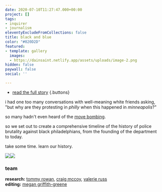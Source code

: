 ```yaml
---
date: 2020-07-10T11:27:47.000+00:00
project: []
tags:
- inquirer
- journalism
eleventyExcludeFromCollections: false
title: black and blue
color: "#020D2D"
featured:
- template: gallery
  images:
  - https://dainsaint.netlify.app/assets/uploads/image-2.png
hidden: false
paywall: false
social: ''

---
```

* [<i class="far fa-newspaper"></i> read the full story](//inquirer.com/blackandblue)
{.buttons}

i had one too many conversations with well-meaning white friends asking, "but why are they protesting in _philly_ when this happened in _minneapolis_?"

so many hadn't even heard of the [move bombing](https://en.wikipedia.org/wiki/1985_MOVE_bombing).

so we set out to create a comprehensive timeline of the history of police brutality against black philadelphians, from the founding of the department to today.

take some time. learn our history.

![](https://dainsaint.netlify.app/assets/uploads/screen-shot-2020-07-11-at-12-36-26-pm.png)![](https://dainsaint.netlify.app/assets/uploads/screen-shot-2020-07-11-at-12-37-03-pm.png)

### team

**research:** [tommy rowan](//twitter.com/tommyrowan), [craig mccoy](//twitter.com/craigrmccoy), [valerie russ](//twitter.com/valerierussdn)  
**editing:** [megan griffith-greene](//twitter.com/griffithgreene)